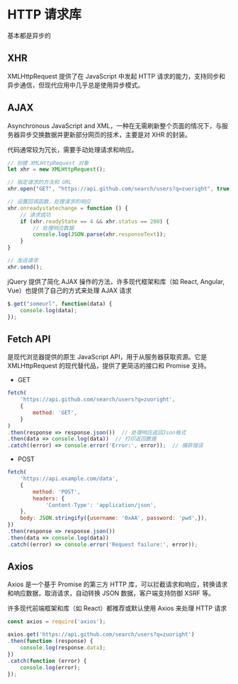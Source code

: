 # HTTP 请求库

基本都是异步的

## XHR

XMLHttpRequest 提供了在 JavaScript 中发起 HTTP 请求的能力，支持同步和异步通信，但现代应用中几乎总是使用异步模式。

## AJAX

Asynchronous JavaScript and XML，一种在无需刷新整个页面的情况下，与服务器异步交换数据并更新部分网页的技术，主要是对 XHR 的封装。

代码通常较为冗长，需要手动处理请求和响应。

```js
// 创建 XMLHttpRequest 对象
let xhr = new XMLHttpRequest();

// 指定请求的方法和 URL
xhr.open("GET", "https://api.github.com/search/users?q=zuoright", true);

// 设置回调函数，处理请求的响应
xhr.onreadystatechange = function () {
    // 请求成功
    if (xhr.readyState == 4 && xhr.status == 200) {
        // 处理响应数据
        console.log(JSON.parse(xhr.responseText));
    }
}

// 发送请求
xhr.send();
```

jQuery 提供了简化 AJAX 操作的方法，许多现代框架和库（如 React, Angular, Vue）也提供了自己的方式来处理 AJAX 请求

```js
$.get("someurl", function(data) {
    console.log(data);
});
```

## Fetch API

是现代浏览器提供的原生 JavaScript API，用于从服务器获取资源。它是 XMLHttpRequest 的现代替代品，提供了更简洁的接口和 Promise 支持。

- GET

```js
fetch(
    'https://api.github.com/search/users?q=zuoright',
    {
        method: 'GET',
    }
)
.then(response => response.json())  // 处理响应返回Json格式
.then(data => console.log(data))  // 打印返回数据
.catch((error) => console.error('Error:', error));  // 捕获错误
```

- POST

```js
fetch(
    'https://api.example.com/data',
    {
        method: 'POST',
        headers: {
            'Content-Type': 'application/json',
    },
    body: JSON.stringify({username: '0xAA', password: 'pwd',}),
})
.then(response => response.json())
.then(data => console.log(data))
.catch((error) => console.error('Request failure:', error));
```

## Axios

Axios 是一个基于 Promise 的第三方 HTTP 库，可以拦截请求和响应，转换请求和响应数据，取消请求，自动转换 JSON 数据，客户端支持防御 XSRF 等。

许多现代前端框架和库（如 React）都推荐或默认使用 Axios 来处理 HTTP 请求

```js
const axios = require('axios');

axios.get('https://api.github.com/search/users?q=zuoright')
.then(function (response) {
    console.log(response.data);
})
.catch(function (error) {
    console.log(error);
});
```
